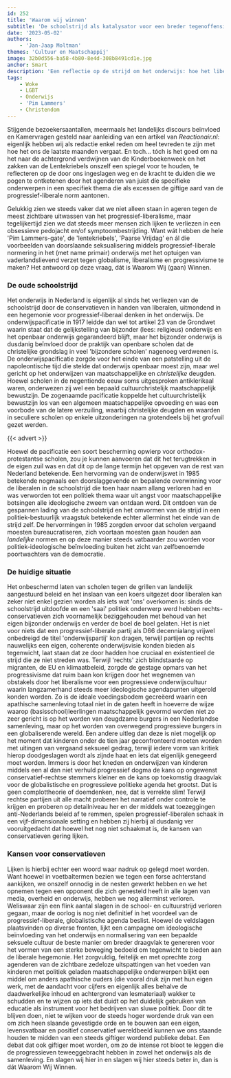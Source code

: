```yaml
---
id: 252
title: 'Waarom wij winnen'
subtitle: 'De schoolstrijd als katalysator voor een breder tegenoffensief'
date: '2023-05-02'
authors:
    - 'Jan-Jaap Moltman'
themes: 'Cultuur en Maatschappij'
image: 32b0d556-ba58-4b80-8e4d-308b8491cd1e.jpg
anchor: Smart
description: 'Een reflectie op de strijd om het onderwijs: hoe het liberalisme de progressieve hegemonie in het onderwijs mogelijk maakte en waarom conservatieven moeten vechten voor hun eigen visie. Het agenderen van excessen in het onderwijs als politieke instrument en het bouwen aan een eigen conservatief wereldbeeld zijn cruciaal in deze strijd.'
tags:
    - Woke
    - LGBT
    - Onderwijs
    - 'Pim Lammers'
    - Christendom
---
```


Stijgende bezoekersaantallen, meermaals het landelijks discours beïnvloed en Kamervragen gesteld naar aanleiding van een artikel van _Reactionair.nl_: eigenlijk hebben wij als redactie enkel reden om heel tevreden te zijn met hoe het ons de laatste maanden vergaat. En toch… tóch is het goed om na het naar de achtergrond verdwijnen van de Kinderboekenweek en het zakken van de Lentekriebels onszelf een spiegel voor te houden, te reflecteren op de door ons ingeslagen weg en de kracht te duiden die we pogen te ontketenen door het agenderen van juist díe specifieke onderwerpen in een specifiek thema die als excessen de giftige aard van de progressief-liberale norm aantonen.

Gelukkig zien we steeds vaker dat we niet alleen staan in ageren tegen de meest zichtbare uitwassen van het progressief-liberalisme, maar tegelijkertijd zien we dat steeds meer mensen zich lijken te verliezen in een obsessieve pedojacht en/of symptoombestrijding. Want wát hebben de hele 'Pim Lammers-gate', de 'lentekriebels', 'Paarse Vrijdag' en ál die voorbeelden van doorslaande seksualisering middels progressief-liberale normering in het (met name primair) onderwijs met het optuigen van vaderlandslievend verzet tegen globalisme, liberalisme en progressivisme te maken? Het antwoord op deze vraag, dát is Waarom Wij (gaan) Winnen. 

### De oude schoolstrijd
 
Het onderwijs in Nederland is eigenlijk al sinds het verliezen van de schoolstrijd door de conservatieven in handen van liberalen, uitmondend in een hegemonie voor progressief-liberaal denken in het onderwijs. De onderwijspacificatie in 1917 leidde dan wel tot artikel 23 van de Grondwet waarin staat dat de gelijkstelling van bijzonder (lees: religieus) onderwijs en het openbaar onderwijs gegarandeerd blijft, maar het bijzonder onderwijs is dusdanig beïnvloed door de praktijk van openbare scholen dat de christelijke grondslag in veel 'bijzondere scholen' nagenoeg verdwenen is. De onderwijspacificatie zorgde voor het einde van een patstelling uit de napoleontische tijd die stelde dat onderwijs openbaar moest zijn, maar wel gericht op het onderwijzen van maatschappelijke en _christelijke_ deugden. Hoewel scholen in de negentiende eeuw soms uitgesproken antiklerikaal waren, onderwezen zij wel een bepaald cultuurchristelijk maatschappelijk bewustzijn. De zogenaamde pacificatie koppelde het cultuurchristelijk bewustzijn los van een algemeen maatschappelijke opvoeding en was een voorbode van de latere verzuiling, waarbij christelijke deugden en waarden in seculiere scholen op enkele uitzonderingen na grotendeels bij het grofvuil gezet werden. 

{{< advert >}}

Hoewel de pacificatie een soort bescherming opwierp voor orthodox-protestantse scholen, zou je kunnen aanvoeren dat dit het terugtrekken in de eigen zuil was en dat dit op de lange termijn het opgeven van de rest van Nederland betekende. Een hervorming van de onderwijswet in 1985 betekende nogmaals een doorslaggevende en bepalende overwinning voor de liberalen in de schoolstrijd die toen haar naam allang verloren had en was verworden tot een politiek thema waar uit angst voor maatschappelijke botsingen alle ideologische zweem van ontdaan werd. Dit ontdoen van de gespannen lading van de schoolstrijd en het omvormen van de strijd in een politiek-bestuurlijk vraagstuk betekende echter allerminst het einde van de strijd zelf. De hervormingen in 1985 zorgden ervoor dat scholen vergaand moesten bureaucratiseren, zich voortaan moesten gaan houden aan _landelijke_ normen en op deze manier steeds vatbaarder zou worden voor politiek-ideologische beïnvloeding buiten het zicht van zelfbenoemde poortwachters van de democratie.

### De huidige situatie 
 
Het onbeschermd laten van scholen tegen de grillen van landelijk aangestuurd beleid en het inslaan van een koers uitgezet door liberalen kan zeker niet enkel gezien worden als iets wat 'ons' overkomen is: sinds de schoolstrijd uitdoofde en een 'saai' politiek onderwerp werd hebben rechts-conservatieven zich voornamelijk beziggehouden met behoud van het eigen bijzonder onderwijs en verder de boel de boel gelaten. Het is niet voor niets dat een progressief-liberale partij als D66 decennialang vrijwel onbedreigd de titel 'onderwijspartij' kon dragen, terwijl partijen op rechts nauwelijks een eigen, coherente onderwijsvisie konden bieden als tegenwicht, laat staan dat ze door hadden hoe cruciaal en existentieel de strijd die ze niet streden was. Terwijl 'rechts' zich blindstaarde op migranten, de EU en klimaatbeleid, zorgde de gestage opmars van het progressivisme dat ruim baan kon krijgen door het wegnemen van obstakels door het liberalisme voor een progressieve onderwijscultuur waarin langzamerhand steeds meer ideologische agendapunten uitgerold konden worden. Zo is de ideale voedingsbodem gecreëerd waarin een apathische samenleving totaal niet in de gaten heeft in hoeverre de wijze waarop (basisschool)leerlingen maatschappelijk gevormd worden niet zo zeer gericht is op het worden van deugdzame burgers in een Nederlandse samenleving, maar op het worden van overwegend progressieve burgers in een globaliserende wereld. Een andere uitleg dan deze is niet mogelijk op het moment dat kinderen onder de tien jaar geconfronteerd moeten worden met uitingen van vergaand seksueel gedrag, terwijl iedere vorm van kritiek hierop doodgeslagen wordt als zijnde haat en iets dat eigenlijk genegeerd moet worden. Immers is door het kneden en onderwijzen van kinderen middels een al dan niet verhuld progressief dogma de kans op ongewenst conservatief-rechtse stemmers kleiner en de kans op toekomstig draagvlak voor de globalistische en progressieve politieke agenda het grootst. Dat is geen complottheorie of doemdenken, nee, dat is verrekte slim! Terwijl rechtse partijen uit alle macht proberen het narratief onder controle te krijgen en proberen op detailniveau her en der middels wat toezeggingen anti-Nederlands beleid af te remmen, spelen progressief-liberalen schaak in een vijf-dimensionale setting en hebben zij hierbij al dusdanig ver vooruitgedacht dat hoewel het nog niet schaakmat is, de kansen van conservatieven gering lijken.  

### Kansen voor conservatieven
 
Lijken is hierbij echter een woord waar nadruk op gelegd moet worden. Want hoewel in voetbaltermen bezien we tegen een forse achterstand aankijken, we onszelf onnodig in de nesten gewerkt hebben en we het opnemen tegen een opponent die zich genesteld heeft in alle lagen van media, overheid en onderwijs, hebben we nog allerminst verloren. Weliswaar zijn een flink aantal slagen in de school- en cultuurstrijd verloren gegaan, maar de oorlog is nog niet definitief in het voordeel van de progressief-liberale, globalistische agenda beslist. Hoewel de veldslagen plaatsvinden op diverse fronten, lijkt een campagne om ideologische beïnvloeding van het onderwijs en normalisering van een bepaalde seksuele cultuur de beste manier om breder draagvlak te genereren voor het vormen van een sterke beweging bedoeld om tegenwicht te bieden aan de liberale hegemonie. Het zorgvuldig, feitelijk en met oprechte zorg agenderen van de zichtbare zedeloze uitspattingen van het voeden van kinderen met politiek geladen maatschappelijke onderwerpen blijkt een middel om anders apathische ouders (die vooral druk zijn met hun eigen werk, met de aandacht voor cijfers en eigenlijk alles behalve de daadwerkelijke inhoud en achtergrond van lesmateriaal) wakker te schudden en te wijzen op iets dat duidt op het duidelijk gebruiken van educatie als instrument voor het bedrijven van sluwe politiek. Door dit te blijven doen, niet te wijken voor de steeds hoger wordende druk van een om zich heen slaande gevestigde orde en te bouwen aan een eigen, levensvatbaar en positief conservatief wereldbeeld kunnen we ons staande houden te midden van een steeds giftiger wordend publieke debat. Een debat dat ook giftiger moet worden, om zo de intense rot bloot te leggen die de progressieven teweeggebracht hebben in zowel het onderwijs als de samenleving. En slagen wij hier in en slagen wij hier steeds beter in, dan is dát Waarom Wij Winnen.
